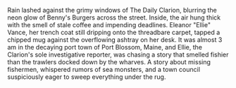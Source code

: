 Rain lashed against the grimy windows of The Daily Clarion, blurring the neon glow of Benny's Burgers across the street.  Inside, the air hung thick with the smell of stale coffee and impending deadlines.  Eleanor "Ellie" Vance, her trench coat still dripping onto the threadbare carpet, tapped a chipped mug against the overflowing ashtray on her desk.  It was almost 3 am in the decaying port town of Port Blossom, Maine, and Ellie, the Clarion's sole investigative reporter, was chasing a story that smelled fishier than the trawlers docked down by the wharves.  A story about missing fishermen, whispered rumors of sea monsters, and a town council suspiciously eager to sweep everything under the rug.
